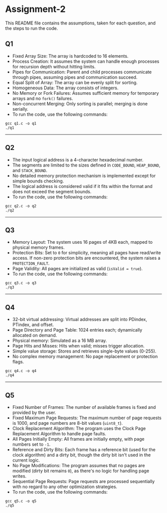 # Assignment-2
This README file contains the assumptions, taken for each question, and the steps to run the code.

## Q1
- Fixed Array Size: The array is hardcoded to 16 elements.
- Process Creation: It assumes the system can handle enough processes for recursion depth without hitting limits.
- Pipes for Communication: Parent and child processes communicate through pipes, assuming pipes and communication succeed.
- Equal Split of Array: The array can be evenly split for sorting.
- Homogeneous Data: The array consists of integers.
- No Memory or Fork Failures: Assumes sufficient memory for temporary arrays and no `fork()` failures.
- Non-concurrent Merging: Only sorting is parallel; merging is done serially.
- To run the code, use the following commands:
```
gcc q1.c -o q1
./q1
```

---

## Q2
- The input logical address is a 4-character hexadecimal number.
- The segments are limited to the sizes defined in `CODE_BOUND`, `HEAP_BOUND`, and `STACK_BOUND`.
- No detailed memory protection mechanism is implemented except for simple bounds checking.
- The logical address is considered valid if it fits within the format and does not exceed the segment bounds.
- To run the code, use the following commands:
```
gcc q2.c -o q2
./q2
```

---

## Q3
- Memory Layout: The system uses 16 pages of 4KB each, mapped to physical memory frames.
- Protection Bits: Set to `0` for simplicity, meaning all pages have read/write access. If non-zero protection bits are encountered, the system raises a `PROTECTION_FAULT`.
- Page Validity: All pages are initialized as valid (`isValid = true`).
- To run the code, use the following commands:
```
gcc q3.c -o q3
./q3
```

---

## Q4
- 32-bit virtual addressing: Virtual addresses are split into PDindex, PTindex, and offset.
- Page Directory and Page Table: 1024 entries each; dynamically allocated on demand.
- Physical memory: Simulated as a 16 MB array.
- Page Hits and Misses: Hits when valid; misses trigger allocation.
- Simple value storage: Stores and retrieves single-byte values (0-255).
- No complex memory management: No page replacement or protection flags.
```
gcc q4.c -o q4
./q4
```

---

## Q5
- Fixed Number of Frames: The number of available frames is fixed and provided by the user.
- Fixed Maximum Page Requests: The maximum number of page requests is 1000, and page numbers are 8-bit values (`uint8_t`).
- Clock Replacement Algorithm: The program uses the Clock Page Replacement Algorithm to handle page faults.
- All Pages Initially Empty: All frames are initially empty, with page numbers set to `-1`.
- Reference and Dirty Bits: Each frame has a reference bit (used for the clock algorithm) and a dirty bit, though the dirty bit isn't used in the current logic.
- No Page Modifications: The program assumes that no pages are modified (dirty bit remains `0`), as there's no logic for handling page writes.
- Sequential Page Requests: Page requests are processed sequentially with no regard to any other optimization strategies.
- To run the code, use the following commands:
```
gcc q5.c -o q5
./q5
```
